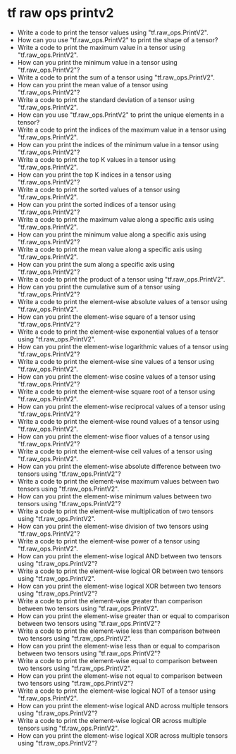 # tf raw ops printv2

- Write a code to print the tensor values using "tf.raw_ops.PrintV2".
- How can you use "tf.raw_ops.PrintV2" to print the shape of a tensor?
- Write a code to print the maximum value in a tensor using "tf.raw_ops.PrintV2".
- How can you print the minimum value in a tensor using "tf.raw_ops.PrintV2"?
- Write a code to print the sum of a tensor using "tf.raw_ops.PrintV2".
- How can you print the mean value of a tensor using "tf.raw_ops.PrintV2"?
- Write a code to print the standard deviation of a tensor using "tf.raw_ops.PrintV2".
- How can you use "tf.raw_ops.PrintV2" to print the unique elements in a tensor?
- Write a code to print the indices of the maximum value in a tensor using "tf.raw_ops.PrintV2".
- How can you print the indices of the minimum value in a tensor using "tf.raw_ops.PrintV2"?
- Write a code to print the top K values in a tensor using "tf.raw_ops.PrintV2".
- How can you print the top K indices in a tensor using "tf.raw_ops.PrintV2"?
- Write a code to print the sorted values of a tensor using "tf.raw_ops.PrintV2".
- How can you print the sorted indices of a tensor using "tf.raw_ops.PrintV2"?
- Write a code to print the maximum value along a specific axis using "tf.raw_ops.PrintV2".
- How can you print the minimum value along a specific axis using "tf.raw_ops.PrintV2"?
- Write a code to print the mean value along a specific axis using "tf.raw_ops.PrintV2".
- How can you print the sum along a specific axis using "tf.raw_ops.PrintV2"?
- Write a code to print the product of a tensor using "tf.raw_ops.PrintV2".
- How can you print the cumulative sum of a tensor using "tf.raw_ops.PrintV2"?
- Write a code to print the element-wise absolute values of a tensor using "tf.raw_ops.PrintV2".
- How can you print the element-wise square of a tensor using "tf.raw_ops.PrintV2"?
- Write a code to print the element-wise exponential values of a tensor using "tf.raw_ops.PrintV2".
- How can you print the element-wise logarithmic values of a tensor using "tf.raw_ops.PrintV2"?
- Write a code to print the element-wise sine values of a tensor using "tf.raw_ops.PrintV2".
- How can you print the element-wise cosine values of a tensor using "tf.raw_ops.PrintV2"?
- Write a code to print the element-wise square root of a tensor using "tf.raw_ops.PrintV2".
- How can you print the element-wise reciprocal values of a tensor using "tf.raw_ops.PrintV2"?
- Write a code to print the element-wise round values of a tensor using "tf.raw_ops.PrintV2".
- How can you print the element-wise floor values of a tensor using "tf.raw_ops.PrintV2"?
- Write a code to print the element-wise ceil values of a tensor using "tf.raw_ops.PrintV2".
- How can you print the element-wise absolute difference between two tensors using "tf.raw_ops.PrintV2"?
- Write a code to print the element-wise maximum values between two tensors using "tf.raw_ops.PrintV2".
- How can you print the element-wise minimum values between two tensors using "tf.raw_ops.PrintV2"?
- Write a code to print the element-wise multiplication of two tensors using "tf.raw_ops.PrintV2".
- How can you print the element-wise division of two tensors using "tf.raw_ops.PrintV2"?
- Write a code to print the element-wise power of a tensor using "tf.raw_ops.PrintV2".
- How can you print the element-wise logical AND between two tensors using "tf.raw_ops.PrintV2"?
- Write a code to print the element-wise logical OR between two tensors using "tf.raw_ops.PrintV2".
- How can you print the element-wise logical XOR between two tensors using "tf.raw_ops.PrintV2"?
- Write a code to print the element-wise greater than comparison between two tensors using "tf.raw_ops.PrintV2".
- How can you print the element-wise greater than or equal to comparison between two tensors using "tf.raw_ops.PrintV2"?
- Write a code to print the element-wise less than comparison between two tensors using "tf.raw_ops.PrintV2".
- How can you print the element-wise less than or equal to comparison between two tensors using "tf.raw_ops.PrintV2"?
- Write a code to print the element-wise equal to comparison between two tensors using "tf.raw_ops.PrintV2".
- How can you print the element-wise not equal to comparison between two tensors using "tf.raw_ops.PrintV2"?
- Write a code to print the element-wise logical NOT of a tensor using "tf.raw_ops.PrintV2".
- How can you print the element-wise logical AND across multiple tensors using "tf.raw_ops.PrintV2"?
- Write a code to print the element-wise logical OR across multiple tensors using "tf.raw_ops.PrintV2".
- How can you print the element-wise logical XOR across multiple tensors using "tf.raw_ops.PrintV2"?
